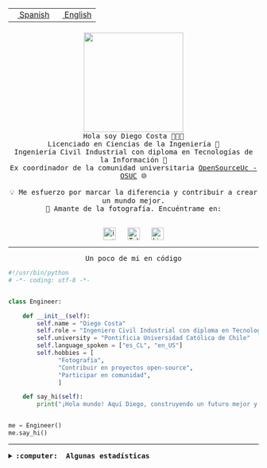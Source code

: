 <table border="0"  align="right">
 <tr><td><a href="README.md"><img src="https://upload.wikimedia.org/wikipedia/commons/thumb/8/89/Bandera_de_Espa%C3%B1a.svg/1200px-Bandera_de_Espa%C3%B1a.svg.png" height="10"> Spanish</a></td>
 <td><a href="README.en.md"><img src="https://upload.wikimedia.org/wikipedia/commons/a/a4/Flag_of_the_United_States.svg" height="10"> English</a></td></tr>
</table><br><br><br>

<p align="center">
  <img src="https://github.com/diegocostares/diegocostares/blob/main/Images/aaa2.gif?raw=true" height="200px" weight="200px">
  <br><samp>
    Hola soy Diego Costa 👨🏻‍💻<br>
    Licenciado en Ciencias de la Ingeniería 🤖<br>
    Ingeniería Civil Industrial con diploma en Tecnologías de la Información 🧠<br>
    Ex coordinador de la comunidad universitaria <a href="https://github.com/open-source-uc">OpenSourceUc - OSUC</a> 🌐<br>
  <br>
    💡 Me esfuerzo por marcar la diferencia y contribuir a crear un mundo mejor.<br>
    📸 Amante de la fotografía. Encuéntrame en: <br>
  <br></samp>
</p>

<p align="center">
   <a href="https://instagram.com/diegocosta_no" target="blank">
      <img align="center" src="https://cdn.jsdelivr.net/npm/simple-icons@3.0.1/icons/instagram.svg" alt="instagram" height="25px" width="25px" />
      &#8203;
   </a>
   &nbsp; &nbsp; &nbsp;
   <a href="https://t.me/diegocosta_no" target="blank">
      <img align="center" alt="Telegram" width="25px" src="https://icons-for-free.com/iconfiles/png/512/Telegram-1324888767380505522.png" />
      &#8203;
   </a>
   &nbsp; &nbsp; &nbsp;
   <a href="https://www.linkedin.com/in/diegocostar/" target="blank">
      <img align="center" alt="LinkedIn" width="25px" src="https://img.icons8.com/metro/452/linkedin.png" />
      &#8203;
   </a>
</p>

---

<p align="center"><front size="25"><samp>Un poco de mi en código</samp></front></p>

```python
#!/usr/bin/python
# -*- coding: utf-8 -*-


class Engineer:

    def __init__(self):
        self.name = "Diego Costa"
        self.role = "Ingeniero Civil Industrial con diploma en Tecnologías de la Información"
        self.university = "Pontificia Universidad Católica de Chile"
        self.language_spoken = ["es_CL", "en_US"]
        self.hobbies = [
              "Fotografía",
              "Contribuir en proyectos open-source",
              "Participar en comunidad",
              ]

    def say_hi(self):
        print("¡Hola mundo! Aquí Diego, construyendo un futuro mejor y cambiando el mundo.")


me = Engineer()
me.say_hi()
```

---

<details>
  <summary><b><samp>:computer: &nbsp;Algunas estadísticas</samp></b></summary>
  <br/></p>

<!--START_SECTION:waka-->
![Code Time](http://img.shields.io/badge/Code%20Time-1%2C965%20hrs%2030%20mins-blue)

📅 **Soy más productivo los Miércoles** 

```text
Lunes                    16215 commits       █░░░░░░░░░░░░░░░░░░░░░░░░   05.74 % 
Martes                   12811 commits       █░░░░░░░░░░░░░░░░░░░░░░░░   04.53 % 
Miércoles                87326 commits       ████████░░░░░░░░░░░░░░░░░   30.89 % 
Jueves                   77530 commits       ███████░░░░░░░░░░░░░░░░░░   27.42 % 
Viernes                  81162 commits       ███████░░░░░░░░░░░░░░░░░░   28.71 % 
Sábado                   7290 commits        █░░░░░░░░░░░░░░░░░░░░░░░░   02.58 % 
Domingo                  395 commits         ░░░░░░░░░░░░░░░░░░░░░░░░░   00.14 % 
```


📊 **Esta semana me dediqué a** 

```text
🐱‍💻 Proyectos: 
buk-webapp               20 hrs 52 mins      █████████████████████░░░░   83.28 % 
FrostAway                3 hrs 15 mins       ███░░░░░░░░░░░░░░░░░░░░░░   13.00 % 
seminario_ia             55 mins             █░░░░░░░░░░░░░░░░░░░░░░░░   03.72 % 
```


 Last Updated on 30/10/2024 22:08:05 UTC
<!--END_SECTION:waka-->

<p align="center"> <img src="https://github-readme-stats.vercel.app/api?username=diegocostares&show_icons=true&theme=ayu-mirage" alt="abhisheknaiidu" /></p>

</details>
